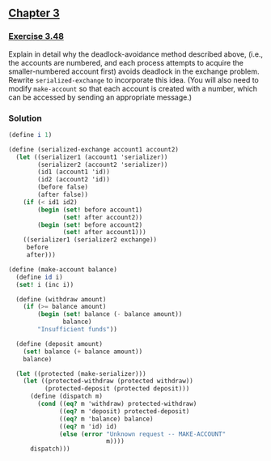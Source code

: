 ## [Chapter 3](../index.md#3-Modularity-Objects-and-State)

### [Exercise 3.48](https://mitpress.mit.edu/sites/default/files/sicp/full-text/book/book-Z-H-23.html#%_thm_3.48)

Explain in detail why the deadlock-avoidance method described above, (i.e., the accounts are numbered, and each process attempts to acquire the smaller-numbered account first) avoids deadlock in the exchange problem. Rewrite `serialized-exchange` to incorporate this idea. (You will also need to modify `make-account` so that each account is created with a number, which can be accessed by sending an appropriate message.)

### Solution

```scheme
(define i 1)
```
```scheme
(define (serialized-exchange account1 account2)
  (let ((serializer1 (account1 'serializer))
        (serializer2 (account2 'serializer))
        (id1 (account1 'id))
        (id2 (account2 'id))
        (before false)
        (after false))
    (if (< id1 id2)
        (begin (set! before account1)
               (set! after account2))
        (begin (set! before account2)
               (set! after account1)))
    ((serializer1 (serializer2 exchange))
     before
     after)))

(define (make-account balance)
  (define id i)
  (set! i (inc i))

  (define (withdraw amount)
    (if (>= balance amount)
        (begin (set! balance (- balance amount))
               balance)
        "Insufficient funds"))

  (define (deposit amount)
    (set! balance (+ balance amount))
    balance)

  (let ((protected (make-serializer)))
    (let ((protected-withdraw (protected withdraw))
          (protected-deposit (protected deposit)))
      (define (dispatch m)
        (cond ((eq? m 'withdraw) protected-withdraw)
              ((eq? m 'deposit) protected-deposit)
              ((eq? m 'balance) balance)
              ((eq? m 'id) id)
              (else (error "Unknown request -- MAKE-ACCOUNT"
                           m))))
      dispatch)))
```


